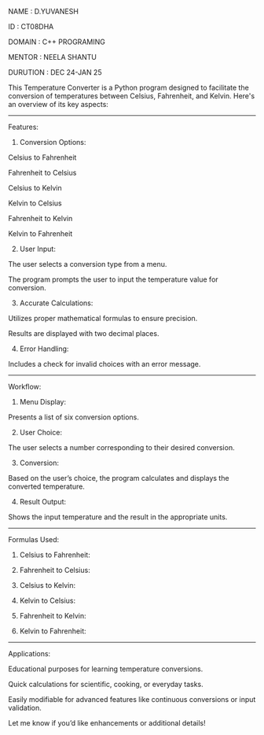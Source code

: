 NAME : D.YUVANESH 

ID : CT08DHA

DOMAIN : C++ PROGRAMING 

MENTOR : NEELA SHANTU 

DURUTION : DEC 24-JAN 25







This Temperature Converter is a Python program designed to facilitate the conversion of temperatures between Celsius, Fahrenheit, and Kelvin. Here's an overview of its key aspects:


---

Features:

1. Conversion Options:

Celsius to Fahrenheit

Fahrenheit to Celsius

Celsius to Kelvin

Kelvin to Celsius

Fahrenheit to Kelvin

Kelvin to Fahrenheit



2. User Input:

The user selects a conversion type from a menu.

The program prompts the user to input the temperature value for conversion.



3. Accurate Calculations:

Utilizes proper mathematical formulas to ensure precision.

Results are displayed with two decimal places.



4. Error Handling:

Includes a check for invalid choices with an error message.





---

Workflow:

1. Menu Display:

Presents a list of six conversion options.



2. User Choice:

The user selects a number corresponding to their desired conversion.



3. Conversion:

Based on the user’s choice, the program calculates and displays the converted temperature.



4. Result Output:

Shows the input temperature and the result in the appropriate units.





---

Formulas Used:

1. Celsius to Fahrenheit:



2. Fahrenheit to Celsius:



3. Celsius to Kelvin:



4. Kelvin to Celsius:



5. Fahrenheit to Kelvin:



6. Kelvin to Fahrenheit:





---

Applications:

Educational purposes for learning temperature conversions.

Quick calculations for scientific, cooking, or everyday tasks.

Easily modifiable for advanced features like continuous conversions or input validation.


Let me know if you’d like enhancements or additional details!

